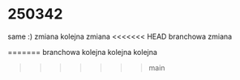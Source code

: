 # 250342
same
:) zmiana
kolejna zmiana
<<<<<<< HEAD
branchowa zmiana

=======
branchowa
kolejna kolejna kolejna
>>>>>>> main

